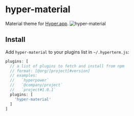 # hyper-material

Material theme for [Hyper.app](https://hyper.is).
![hyper-material](hypermaterial.png)

## Install

Add `hyper-material` to your plugins list in `~/.hyperterm.js`:

```js
plugins: [
  // a list of plugins to fetch and install from npm
  // format: [@org/]project[#version]
  // examples:
  //   `hyperpower`
  //   `@company/project`
  //   `project#1.0.1`
  plugins: [
    'hyper-material'
  ]
]
```
